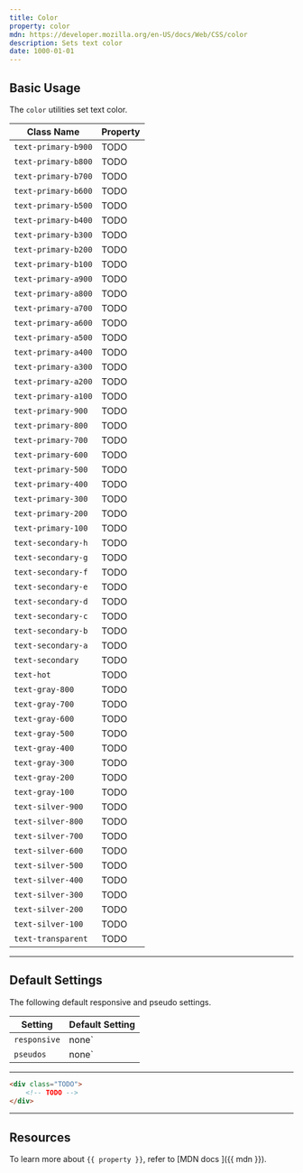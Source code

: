 ```yaml
---
title: Color
property: color
mdn: https://developer.mozilla.org/en-US/docs/Web/CSS/color
description: Sets text color
date: 1000-01-01
---
```


## Basic Usage

The `color` utilities set text color.

| Class Name          | Property |
| ------------------- | -------- |
| `text-primary-b900` | TODO     |
| `text-primary-b800` | TODO     |
| `text-primary-b700` | TODO     |
| `text-primary-b600` | TODO     |
| `text-primary-b500` | TODO     |
| `text-primary-b400` | TODO     |
| `text-primary-b300` | TODO     |
| `text-primary-b200` | TODO     |
| `text-primary-b100` | TODO     |
| `text-primary-a900` | TODO     |
| `text-primary-a800` | TODO     |
| `text-primary-a700` | TODO     |
| `text-primary-a600` | TODO     |
| `text-primary-a500` | TODO     |
| `text-primary-a400` | TODO     |
| `text-primary-a300` | TODO     |
| `text-primary-a200` | TODO     |
| `text-primary-a100` | TODO     |
| `text-primary-900`  | TODO     |
| `text-primary-800`  | TODO     |
| `text-primary-700`  | TODO     |
| `text-primary-600`  | TODO     |
| `text-primary-500`  | TODO     |
| `text-primary-400`  | TODO     |
| `text-primary-300`  | TODO     |
| `text-primary-200`  | TODO     |
| `text-primary-100`  | TODO     |
| `text-secondary-h`  | TODO     |
| `text-secondary-g`  | TODO     |
| `text-secondary-f`  | TODO     |
| `text-secondary-e`  | TODO     |
| `text-secondary-d`  | TODO     |
| `text-secondary-c`  | TODO     |
| `text-secondary-b`  | TODO     |
| `text-secondary-a`  | TODO     |
| `text-secondary`    | TODO     |
| `text-hot`          | TODO     |
| `text-gray-800`     | TODO     |
| `text-gray-700`     | TODO     |
| `text-gray-600`     | TODO     |
| `text-gray-500`     | TODO     |
| `text-gray-400`     | TODO     |
| `text-gray-300`     | TODO     |
| `text-gray-200`     | TODO     |
| `text-gray-100`     | TODO     |
| `text-silver-900`   | TODO     |
| `text-silver-800`   | TODO     |
| `text-silver-700`   | TODO     |
| `text-silver-600`   | TODO     |
| `text-silver-500`   | TODO     |
| `text-silver-400`   | TODO     |
| `text-silver-300`   | TODO     |
| `text-silver-200`   | TODO     |
| `text-silver-100`   | TODO     |
| `text-transparent`  | TODO     |

---

## Default Settings

The following default responsive and pseudo settings.

| Setting      | Default Setting |
| ------------ | --------------- |
| `responsive` | none`           |
| `pseudos`    | none`           |

---

<div class="bg-silver-200 p-20 h-256 radius-md flex flex-wrap align-content-center">
  <!-- ... -->
</div>

```html
<div class="TODO">
	<!-- TODO -->
</div>
```

---

## Resources

To learn more about `{{ property }}`, refer to [MDN docs <i class="far fa-external-link ml-6"></i>]({{ mdn }}).
